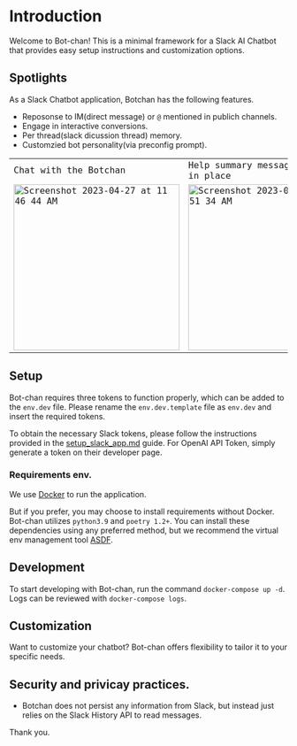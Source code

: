 # Introduction
Welcome to Bot-chan! This is a minimal framework for a Slack AI Chatbot that provides easy setup instructions and customization options.

## Spotlights

As a Slack Chatbot application, Botchan has the following features.

- Reposonse to IM(direct message) or `@` mentioned in publich channels.
- Engage in interactive conversions.
- Per thread(slack dicussion thread) memory.
- Customzied bot personality(via preconfig prompt).

<code><table>
  <tr>
    <td>Chat with the Botchan</td>
    <td>Help summary messages or posts in place</td>
    <td>Help writing code</td>
  </tr>
  <tr>
    <td><img width="300" alt="Screenshot 2023-04-27 at 11 46 44 AM" src="https://user-images.githubusercontent.com/7340368/234968563-9828a47e-6c06-4ce0-a33a-f02eb7405891.png"></td>
    <td><img width="300" alt="Screenshot 2023-04-27 at 11 51 34 AM" src="https://user-images.githubusercontent.com/7340368/234968587-f976e3ff-b208-4cc8-b121-fb1e584c5e32.png"></td>
    <td><img width="300" alt="Screenshot 2023-04-27 at 11 58 07 AM" src="https://user-images.githubusercontent.com/7340368/234968622-c4e8df1d-4c88-4ee4-b63b-a9411ea05cb1.png"></td>

 </tr>
</table></code>


## Setup

Bot-chan requires three tokens to function properly, which can be added to the `env.dev` file.
Please rename the `env.dev.template` file as `env.dev` and insert the required tokens.

To obtain the necessary Slack tokens, please follow the instructions provided in the [setup_slack_app.md](./setup_slack_app.md) guide.
For OpenAI API Token, simply generate a token on their developer page.

### Requirements env.
We use [Docker](https://www.docker.com) to run the application.

But if you prefer, you may choose to install requirements without Docker. Bot-chan utilizes `python3.9` and `poetry 1.2+`. You can install these dependencies using any preferred method, but we recommend the virtual env management tool [ASDF](https://asdf-vm.com/).

## Development

To start developing with Bot-chan, run the command `docker-compose up -d`. Logs can be reviewed with `docker-compose logs`.

## Customization

Want to customize your chatbot? Bot-chan offers flexibility to tailor it to your specific needs.

## Security and privicay practices.

- Botchan does not persist any information from Slack, but instead just relies on the Slack History API to read messages.


Thank you.







